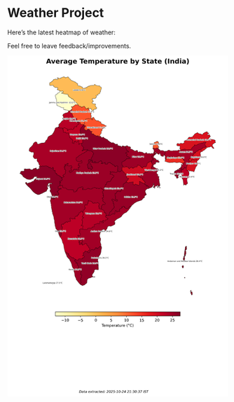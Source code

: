 # Weather Project

Here’s the latest heatmap of weather:

Feel free to leave feedback/improvements.

![India Heatmap](docs/assets/india_heatmap.png?v=FBA2A7)
